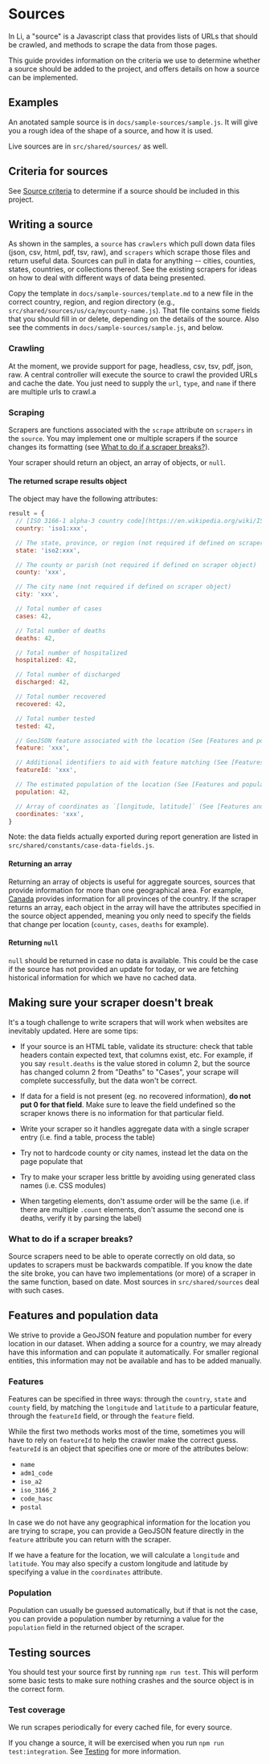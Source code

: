 # Sources

In Li, a "source" is a Javascript class that provides lists of URLs that should be crawled, and methods to scrape the data from those pages.

This guide provides information on the criteria we use to determine whether a source should be added to the project, and offers details on how a source can be implemented.

## Examples

An anotated sample source is in `docs/sample-sources/sample.js`. It will give you a rough idea of the shape of a source, and how it is used.

Live sources are in `src/shared/sources/` as well.

## Criteria for sources

See [Source criteria](./source-criteria.md) to determine if a source should be included in this project.

## Writing a source

As shown in the samples, a `source` has `crawlers` which pull down data files (json, csv, html, pdf, tsv, raw), and `scrapers` which scrape those files and return useful data. Sources can pull in data for anything -- cities, counties, states, countries, or collections thereof. See the existing scrapers for ideas on how to deal with different ways of data being presented.

Copy the template in `docs/sample-sources/template.md` to a new file in the correct country, region, and region directory (e.g., `src/shared/sources/us/ca/mycounty-name.js`). That file contains some fields that you should fill in or delete, depending on the details of the source. Also see the comments in `docs/sample-sources/sample.js`, and below.

### Crawling

At the moment, we provide support for page, headless, csv, tsv, pdf, json, raw. A central controller will execute the source to crawl the provided URLs and cache the date. You just need to supply the `url`, `type`, and `name` if there are multiple urls to crawl.a

### Scraping

Scrapers are functions associated with the `scrape` attribute on `scrapers` in the `source`. You may implement one or multiple scrapers if the source changes its formatting (see [What to do if a scraper breaks?](#what-to-do-if-a-scraper-breaks)).

Your scraper should return an object, an array of objects, or `null`.

#### The returned scrape results object

The object may have the following attributes:

```javascript
result = {
  // [ISO 3166-1 alpha-3 country code](https://en.wikipedia.org/wiki/ISO_3166-1_alpha-3) [required]
  country: 'iso1:xxx',

  // The state, province, or region (not required if defined on scraper object)
  state: 'iso2:xxx',

  // The county or parish (not required if defined on scraper object)
  county: 'xxx',

  // The city name (not required if defined on scraper object)
  city: 'xxx',

  // Total number of cases
  cases: 42,

  // Total number of deaths
  deaths: 42,

  // Total number of hospitalized
  hospitalized: 42,

  // Total number of discharged
  discharged: 42,

  // Total number recovered
  recovered: 42,

  // Total number tested
  tested: 42,

  // GeoJSON feature associated with the location (See [Features and population data](#features-and-population-data))
  feature: 'xxx',

  // Additional identifiers to aid with feature matching (See [Features and population data](#features-and-population-data))
  featureId: 'xxx',

  // The estimated population of the location (See [Features and population data](#features-and-population-data))
  population: 42,

  // Array of coordinates as `[longitude, latitude]` (See [Features and population data](#features-and-population-data))
  coordinates: 'xxx',
}
```

Note: the data fields actually exported during report generation are listed in `src/shared/constants/case-data-fields.js`.

#### Returning an array

Returning an array of objects is useful for aggregate sources, sources that provide information for more than one geographical area. For example, [Canada](https://www.canada.ca/en/public-health/services/diseases/2019-novel-coronavirus-infection.html?topic=tilelink) provides information for all provinces of the country. If the scraper returns an array, each object in the array will have the attributes specified in the source object appended, meaning you only need to specify the fields that change per location (`county`, `cases`, `deaths` for example).

#### Returning `null`

`null` should be returned in case no data is available. This could be the case if the source has not provided an update for today, or we are fetching historical information for which we have no cached data.

## Making sure your scraper doesn't break

It's a tough challenge to write scrapers that will work when websites are inevitably updated. Here are some tips:

- If your source is an HTML table, validate its structure: check that   table headers contain expected text, that columns exist, etc. For   example, if you say `result.deaths` is the value stored in column 2,   but the source has changed column 2 from "Deaths" to "Cases", your   scrape will complete successfully, but the data won't be correct.

- If data for a field is not present (eg. no recovered information),   **do not put 0 for that field**. Make sure to leave the field   undefined so the scraper knows there is no information for that   particular field.

- Write your scraper so it handles aggregate data with a single   scraper entry (i.e. find a table, process the table)

- Try not to hardcode county or city names, instead let the data on   the page populate that

- Try to make your scraper less brittle by avoiding using generated   class names (i.e. CSS modules)

- When targeting elements, don't assume order will be the same   (i.e. if there are multiple `.count` elements, don't assume the   second one is deaths, verify it by parsing the label)


### What to do if a scraper breaks?

Source scrapers need to be able to operate correctly on old data, so updates to scrapers must be backwards compatible. If you know the date the site broke, you can have two implementations (or more) of a scraper in the same function, based on date. Most sources in `src/shared/sources` deal with such cases.

## Features and population data

We strive to provide a GeoJSON feature and population number for every location in our dataset. When adding a source for a country, we may already have this information and can populate it automatically. For smaller regional entities, this information may not be available and has to be added manually.

### Features

Features can be specified in three ways: through the `country`, `state` and `county` field, by matching the `longitude` and `latitude` to a particular feature, through the `featureId` field, or through the `feature` field.

While the first two methods works most of the time, sometimes you will have to rely on `featureId` to help the crawler make the correct guess. `featureId` is an object that specifies one or more of the attributes below:

- `name`
- `adm1_code`
- `iso_a2`
- `iso_3166_2`
- `code_hasc`
- `postal`

In case we do not have any geographical information for the location you are trying to scrape, you can provide a GeoJSON feature directly in the `feature` attribute you can return with the scraper.

If we have a feature for the location, we will calculate a `longitude` and `latitude`. You may also specify a custom longitude and latitude by specifying a value in the `coordinates` attribute.

### Population

Population can usually be guessed automatically, but if that is not the case, you can provide a population number by returning a value for the `population` field in the returned object of the scraper.

## Testing sources

You should test your source first by running `npm run test`. This will perform some basic tests to make sure nothing crashes and the source object is in the correct form.

### Test coverage

We run scrapes periodically for every cached file, for every source.

If you change a source, it will be exercised when you run `npm run test:integration`. See [Testing](./testing.md) for more information.